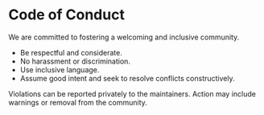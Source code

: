 # Code of Conduct

We are committed to fostering a welcoming and inclusive community.

- Be respectful and considerate.
- No harassment or discrimination.
- Use inclusive language.
- Assume good intent and seek to resolve conflicts constructively.

Violations can be reported privately to the maintainers. Action may include warnings or removal from the community.

